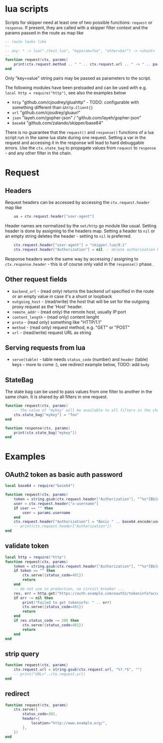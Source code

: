 # lua scripts

Scripts for skipper need at least one of two possible functions:
`request` or `response`. If present, they are called with a skipper
filter context and the params passed in the route as map like
```lua
-- route looks like
--
-- any: * -> lua("./test.lua", "myparam=foo", "other=bar") -> <shunt>
--
function request(ctx, params)
	print(ctx.request.method .. " " .. ctx.request.url .. " -> " .. params.myparam)
end
```
Only "key=value" string pairs may be passed as parameters to the script.

The following modules have been preloaded and can be used with e.g.
`local http = require("http")`, see also the examples below

* `http`        "github.com/cjoudrey/gluahttp" - TODO: configurable with something different than `&http.Client{}`
* `url`        "github.com/cjoudrey/gluaurl"
* `json`       "layeh.com/gopher-json" / "github.com/layeh/gopher-json"
* `base64`     "github.com/zalando/skipper/base64"

There is no guarantee that the `request()` and `response()` functions of a
lua script run in the same lua state during one request. Setting a var in
the request and accessing it in the response will lead to hard debuggable
errors. Use the `ctx.state_bag` to propagate values from `request` to
`response` - and any other filter in the chain.

# Request

## Headers

Request headers can be accessed by accessing the `ctx.request.header` map like
```lua
	ua = ctx.request.header["user-agent"]
```
Header names are normalized by the `net/http` go module like usual. Setting
header is done by assigning to the headers map. Setting a header to `nil` or
an empty string deletes the header - setting to `nil` is preferred.
```lua
	ctx.request.header["user-agent"] = "skipper.lua/0.1"
	ctx.request.header["Authorization"] = nil -- delete authorization header
```

Response headers work the same way by accessing / assigning to
`ctx.response.header` - this is of course only valid in the `response()` phase.

## Other request fields

* `backend_url` - (read only) returns the backend url specified in the route or an empty value in case it's a shunt or loopback
* `outgoing_host` - (read/write) the host that will be set for the outgoing proxy request as the 'Host' header. 
* `remote_addr` - (read only) the remote host, usually IP:port
* `content_length` - (read only) content lenght
* `proto` - (read only) something like "HTTP/1.1"
* `method` - (read only) request method, e.g. "GET" or "POST"
* `url` - (read/write) request URL as string

## Serving requests from lua
* `serve(table)` - table needs `status_code` (number) and `header` (table) keys - more to come :), see redirect example
 below, TODO: add `body`

## StateBag

The state bag can be used to pass values from one filter to another in the same
chain. It is shared by all filters in one request.
```lua
function request(ctx, params)
	-- the value of "mykey" will be available to all filters in the chain now:
	ctx.state_bag["mykey"] = "foo"
end

function response(ctx, params)
	print(ctx.state_bag["mykey"])
end
```

# Examples

## OAuth2 token as basic auth password

```lua
local base64 = require("base64")

function request(ctx, params)
    token = string.gsub(ctx.request.header["Authorization"], "^%s*[Bb]earer%s+", "", 1)
    user = ctx.request.header["x-username"]
    if user == "" then
        user = params.username
    end
    ctx.request.header["Authorization"] = "Basic " .. base64.encode(user .. ":"  .. token)
    -- print(ctx.request.header["Authorization"])
end
```

## validate token
```lua
local http = require("http")
function request(ctx, params)
    token = string.gsub(ctx.request.header["Authorization"], "^%s*[Bb]earer%s+", "", 1)
    if token == "" then
        ctx.serve({status_code=401})
        return
    end
    -- do not use in production, no circuit breaker ...
    res, err = http.get("https://auth.example.com/oauth2/tokeninfo?access_token="..token)
    if err ~= nil then
        print("Failed to get tokeninfo: " .. err)
        ctx.serve({status_code=401})
        return
    end
    if res.status_code ~= 200 then
        ctx.serve({status_code=401})
        return
    end
end
```

## strip query
```lua
function request(ctx, params)
    ctx.request.url = string.gsub(ctx.request.url, "%?.*$", "")
    -- print("URL="..ctx.request.url)
end
```

## redirect
```lua
function request(ctx, params)
    ctx.serve({
        status_code=302,
        header={
            location="http://www.example.org/",
        },
    })
end
```

